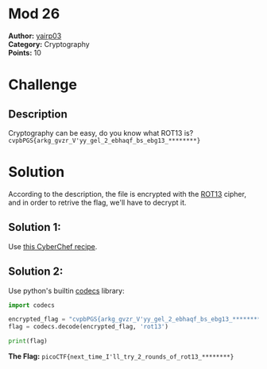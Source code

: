 # Mod 26
**Author:** [yairp03](https://github.com/yairp03)  
**Category:** Cryptography  
**Points:**  10
# Challenge
## Description
Cryptography can be easy, do you know what ROT13 is? `cvpbPGS{arkg_gvzr_V'yy_gel_2_ebhaqf_bs_ebg13_********}`

# Solution
According to the description, the file is encrypted with the [ROT13](https://en.wikipedia.org/wiki/ROT13) cipher, and in order to retrive the flag, we'll have to decrypt it.
## Solution 1:
Use [this CyberChef recipe](https://gchq.github.io/CyberChef/#recipe=ROT13(true,true,false,13)).
## Solution 2:
Use python's builtin [codecs](https://docs.python.org/3/library/codecs.html) library:
```py
import codecs

encrypted_flag = "cvpbPGS{arkg_gvzr_V'yy_gel_2_ebhaqf_bs_ebg13_********}"
flag = codecs.decode(encrypted_flag, 'rot13')

print(flag)
```

**The Flag:** `picoCTF{next_time_I'll_try_2_rounds_of_rot13_********}`
